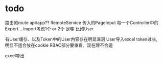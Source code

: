 # todo








路由的route api/app??
RemoteService
传入的PageInput
每一个Controller中的Export....Import考虑1个 or 2个 足够 比如User


有User缓存、以及Token中的User内容存在明显漏洞
User导入excel
token过长,明显不适合放在cookie
RBAC部分要重看，现在理不合适

excel导出